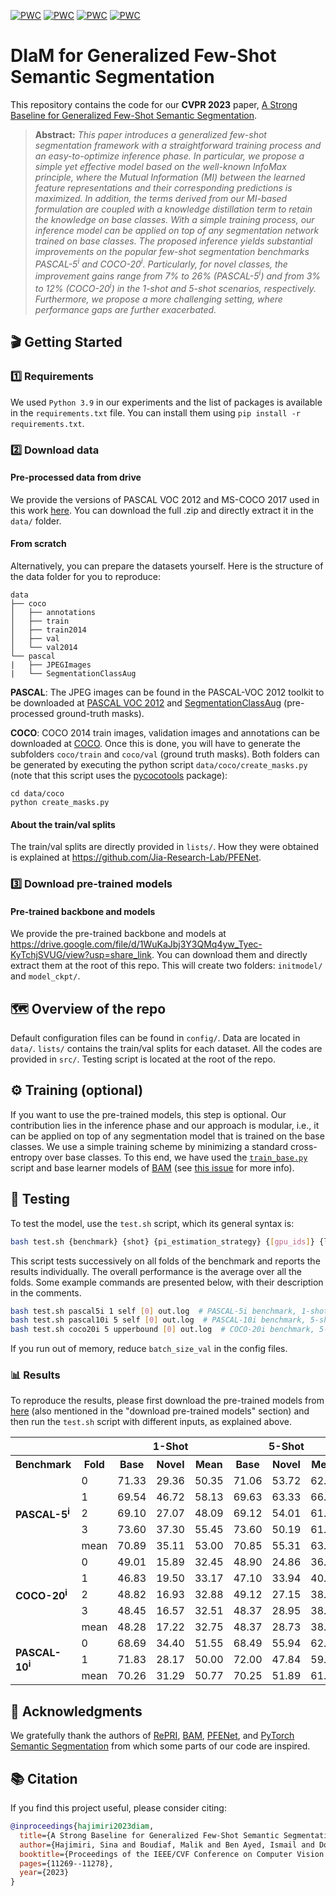 [![PWC](https://img.shields.io/endpoint.svg?url=https://paperswithcode.com/badge/a-strong-baseline-for-generalized-few-shot/generalized-few-shot-semantic-segmentation-on)](https://paperswithcode.com/sota/generalized-few-shot-semantic-segmentation-on?p=a-strong-baseline-for-generalized-few-shot)
[![PWC](https://img.shields.io/endpoint.svg?url=https://paperswithcode.com/badge/a-strong-baseline-for-generalized-few-shot/generalized-few-shot-semantic-segmentation-on-1)](https://paperswithcode.com/sota/generalized-few-shot-semantic-segmentation-on-1?p=a-strong-baseline-for-generalized-few-shot)
[![PWC](https://img.shields.io/endpoint.svg?url=https://paperswithcode.com/badge/a-strong-baseline-for-generalized-few-shot/generalized-few-shot-semantic-segmentation-on-2)](https://paperswithcode.com/sota/generalized-few-shot-semantic-segmentation-on-2?p=a-strong-baseline-for-generalized-few-shot)
[![PWC](https://img.shields.io/endpoint.svg?url=https://paperswithcode.com/badge/a-strong-baseline-for-generalized-few-shot/generalized-few-shot-semantic-segmentation-on-3)](https://paperswithcode.com/sota/generalized-few-shot-semantic-segmentation-on-3?p=a-strong-baseline-for-generalized-few-shot)


# DIaM for Generalized Few-Shot Semantic Segmentation

This repository contains the code for our **CVPR 2023** paper, [A Strong Baseline for Generalized Few-Shot Semantic Segmentation](https://arxiv.org/abs/2211.14126).

> **Abstract:** *This paper introduces a generalized few-shot segmentation framework with a straightforward training process and an easy-to-optimize inference phase. In particular, we propose a simple yet effective model based on the well-known InfoMax principle, where the Mutual Information (MI) between the learned feature representations and their corresponding predictions is maximized. In addition, the terms derived from our MI-based formulation are coupled with a knowledge distillation term to retain the knowledge on base classes. With a simple training process, our inference model can be applied on top of any segmentation network trained on base classes. The proposed inference yields substantial improvements on the popular few-shot segmentation benchmarks PASCAL-5<sup>i</sup> and COCO-20<sup>i</sup>. Particularly, for novel classes, the improvement gains range from 7% to 26% (PASCAL-5<sup>i</sup>) and from 3% to 12% (COCO-20<sup>i</sup>) in the 1-shot and 5-shot scenarios, respectively. Furthermore, we propose a more challenging setting, where performance gaps are further exacerbated.*

## &#x1F3AC; Getting Started

### :one: Requirements
We used `Python 3.9` in our experiments and the list of packages is available in the `requirements.txt` file. You can install them using `pip install -r requirements.txt`.

### :two: Download data

#### Pre-processed data from drive

We provide the versions of PASCAL VOC 2012 and MS-COCO 2017 used in this work [here](https://etsmtl365-my.sharepoint.com/:u:/g/personal/seyed-mohammadsina_hajimiri_1_ens_etsmtl_ca/Earq9o6KqvJDleNRKqfFZ_cB1AzQCtaZ5g2noh4yjZoecg?e=g1g9t4). You can download the full .zip and directly extract it in the `data/` folder.

#### From scratch

Alternatively, you can prepare the datasets yourself. Here is the structure of the data folder for you to reproduce:

```
data
├── coco
│   ├── annotations
│   ├── train
│   ├── train2014
│   ├── val
│   └── val2014
└── pascal
|   ├── JPEGImages
|   └── SegmentationClassAug
```
**PASCAL**: The JPEG images can be found in the PASCAL-VOC 2012 toolkit to be downloaded at [PASCAL VOC 2012](http://host.robots.ox.ac.uk/pascal/VOC/voc2012/VOCtrainval_11-May-2012.tar) and [SegmentationClassAug](https://etsmtl365-my.sharepoint.com/:u:/g/personal/seyed-mohammadsina_hajimiri_1_ens_etsmtl_ca/Ef70aWKWEidJoR_NZb131SwB3t7WIHMjJK316qxIu_SPyw?e=CVtNKY) (pre-processed ground-truth masks).

**COCO**: COCO 2014 train images, validation images and annotations can be downloaded at [COCO](https://cocodataset.org/#download). Once this is done, you will have to generate the subfolders `coco/train` and `coco/val` (ground truth masks). Both folders can be generated by executing the python script `data/coco/create_masks.py` (note that this script uses the [pycocotools](https://github.com/cocodataset/cocoapi/tree/master/PythonAPI/pycocotools) package):

```
cd data/coco
python create_masks.py
 ```

#### About the train/val splits

The train/val splits are directly provided in `lists/`. How they were obtained is explained at https://github.com/Jia-Research-Lab/PFENet.

### :three: Download pre-trained models

#### Pre-trained backbone and models
We provide the pre-trained backbone and models at https://drive.google.com/file/d/1WuKaJbj3Y3QMq4yw_Tyec-KyTchjSVUG/view?usp=share_link. You can download them and directly extract them at the root of this repo. This will create two folders: `initmodel/` and `model_ckpt/`.

## &#x1F5FA; Overview of the repo

Default configuration files can be found in `config/`. Data are located in `data/`. `lists/` contains the train/val splits for each dataset. All the codes are provided in `src/`. Testing script is located at the root of the repo.

## &#x2699; Training (optional)

If you want to use the pre-trained models, this step is optional. Our contribution lies in the inference phase and our approach is modular, i.e., it can be applied on top of any segmentation model that is trained on the base classes. 
We use a simple training scheme by minimizing a standard cross-entropy over base classes. To this end, we have used the [`train_base.py`](https://github.com/chunbolang/BAM/blob/main/train_base.py) script and base learner models of [BAM](https://github.com/chunbolang/BAM) (see [this issue](https://github.com/sinahmr/DIaM/issues/3) for more info).

## &#x1F9EA; Testing

To test the model, use the `test.sh` script, which its general syntax is:
```bash
bash test.sh {benchmark} {shot} {pi_estimation_strategy} {[gpu_ids]} {log_path}
```
This script tests successively on all folds of the benchmark and reports the results individually. The overall performance is the average over all the folds. Some example commands are presented below, with their description in the comments.

```bash
bash test.sh pascal5i 1 self [0] out.log  # PASCAL-5i benchmark, 1-shot, estimate pi by model's output
bash test.sh pascal10i 5 self [0] out.log  # PASCAL-10i benchmark, 5-shot, estimate pi by model's output
bash test.sh coco20i 5 upperbound [0] out.log  # COCO-20i benchmark, 5-shot, the upperbound model mentioned in the paper
```

If you run out of memory, reduce `batch_size_val` in the config files.

### &#x1F4CA; Results
To reproduce the results, please first download the pre-trained models from [here](https://drive.google.com/file/d/1WuKaJbj3Y3QMq4yw_Tyec-KyTchjSVUG/view?usp=share_link) (also mentioned in the "download pre-trained models" section) and then run the `test.sh` script with different inputs, as explained above.
<table>
    <tr>
        <th colspan="2"></th>
        <th colspan="3">1-Shot</th>
        <th colspan="3">5-Shot</th>
    </tr>
    <tr>
        <th>Benchmark</th>
        <th>Fold</th>
        <th>Base</th> <th>Novel</th> <th>Mean</th>
        <th>Base</th> <th>Novel</th> <th>Mean</th>
    </tr>
    <tr>
        <td rowspan="5"><b>PASCAL-5<sup>i</sup></b></td>
        <td>0</td>
        <td>71.33</td> <td>29.36</td> <td>50.35</td>
        <td>71.06</td> <td>53.72</td> <td>62.39</td>
    </tr>
    <tr>
        <td>1</td>
		<td>69.54</td> <td>46.72</td> <td>58.13</td>
		<td>69.63</td> <td>63.33</td> <td>66.48</td>
    </tr>
    <tr>
        <td>2</td>
		<td>69.10</td> <td>27.07</td> <td>48.09</td>
		<td>69.12</td> <td>54.01</td> <td>61.57</td>
    </tr>
    <tr>
        <td>3</td>
		<td>73.60</td> <td>37.30</td> <td>55.45</td>
		<td>73.60</td> <td>50.19</td> <td>61.90</td>
    </tr>
    <tr>
        <td>mean</td>
		<td>70.89</td> <td>35.11</td> <td>53.00</td>
		<td>70.85</td> <td>55.31</td> <td>63.08</td>
    </tr>
    <tr>
        <td rowspan="5"><b>COCO-20<sup>i</sup></b></td>
        <td>0</td>
		<td>49.01</td> <td>15.89</td> <td>32.45</td>
		<td>48.90</td> <td>24.86</td> <td>36.88</td>
    </tr>
    <tr>
        <td>1</td>
		<td>46.83</td> <td>19.50</td> <td>33.17</td>
		<td>47.10</td> <td>33.94</td> <td>40.52</td>
    </tr>
    <tr>
        <td>2</td>
		<td>48.82</td> <td>16.93</td> <td>32.88</td>
		<td>49.12</td> <td>27.15</td> <td>38.14</td>
    </tr>
    <tr>
        <td>3</td>
		<td>48.45</td> <td>16.57</td> <td>32.51</td>
		<td>48.37</td> <td>28.95</td> <td>38.66</td>
    </tr>
    <tr>
        <td>mean</td>
		<td>48.28</td> <td>17.22</td> <td>32.75</td>
		<td>48.37</td> <td>28.73</td> <td>38.55</td>
    </tr>
    <tr>
        <td rowspan="5"><b>PASCAL-10<sup>i</sup></b></td>
        <td>0</td>
		<td>68.69</td> <td>34.40</td> <td>51.55</td>
		<td>68.49</td> <td>55.94</td> <td>62.22</td>
    </tr>
    <tr>
        <td>1</td>
		<td>71.83</td> <td>28.17</td> <td>50.00</td>
		<td>72.00</td> <td>47.84</td> <td>59.92</td>
    </tr>
    <tr>
        <td>mean</td>
		<td>70.26</td> <td>31.29</td> <td>50.77</td>
		<td>70.25</td> <td>51.89</td> <td>61.07</td>    </tr>
</table>

## &#x1F64F; Acknowledgments

We gratefully thank the authors of [RePRI](https://github.com/mboudiaf/RePRI-for-Few-Shot-Segmentation), [BAM](https://github.com/chunbolang/BAM), [PFENet](https://github.com/Jia-Research-Lab/PFENet), and [PyTorch Semantic Segmentation](https://github.com/hszhao/semseg) from which some parts of our code are inspired.

## &#x1F4DA; Citation

If you find this project useful, please consider citing:

```bibtex
@inproceedings{hajimiri2023diam,
  title={A Strong Baseline for Generalized Few-Shot Semantic Segmentation},
  author={Hajimiri, Sina and Boudiaf, Malik and Ben Ayed, Ismail and Dolz, Jose},
  booktitle={Proceedings of the IEEE/CVF Conference on Computer Vision and Pattern Recognition},
  pages={11269--11278},
  year={2023}
}
```
